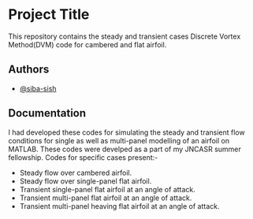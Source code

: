 
# Project Title

This repository contains the steady and transient cases Discrete Vortex Method(DVM) code for cambered and flat airfoil.


## Authors

- [@siba-sish](https://github.com/siba-sish)



## Documentation
I had developed these codes for simulating the steady and transient flow conditions for single as well as multi-panel modelling of an airfoil on MATLAB. 
These codes were develped as a part of my JNCASR summer fellowship. 
Codes for specific cases present:- 
 - Steady flow over cambered airfoil.
 - Steady flow over single-panel flat airfoil.
 - Transient single-panel flat airfoil at an angle of attack.
 - Transient multi-panel flat airfoil at an angle of attack.
 - Transient multi-panel heaving flat airfoil at an angle of attack.

